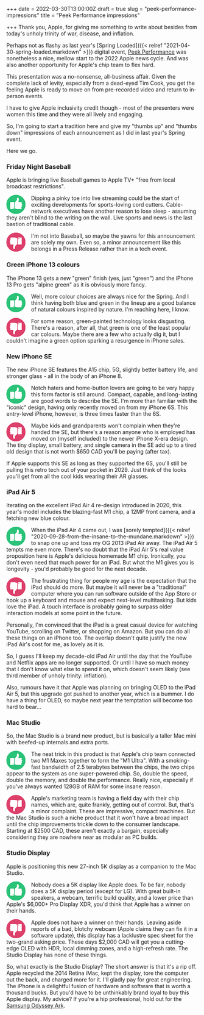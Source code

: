 +++
date = 2022-03-30T13:00:00Z
draft = true
slug = "peek-performance-impressions"
title = "Peek Performance impressions"

+++
Thank you, Apple, for giving me something to write about besides from today's unholy trinity of war, disease, and inflation.

Perhaps not as flashy as last year's [Spring Loaded]({{< relref "2021-04-30-spring-loaded.markdown" >}}) digital event, [Peek Performance](https://youtu.be/CUwg_JoNHpo) was nonetheless a nice, mellow start to the 2022 Apple news cycle. And was also another opportunity for Apple's chip team to flex hard.

This presentation was a no-nonsense, all-business affair. Given the complete lack of levity, especially from a dead-eyed Tim Cook, you get the feeling Apple is ready to move on from pre-recorded video and return to in-person events.

I have to give Apple inclusivity credit though - most of the presenters were women this time and they were all lively and engaging.

So, I'm going to start a tradition here and give my "thumbs up" and "thumbs down" impressions of each announcement as I did in last year's Spring event.

Here we go.

<!--more-->

### Friday Night Baseball

Apple is bringing live Baseball games to Apple TV+ "free from local broadcast restrictions".

<img src="/images/thumbs_up.png" align="left"> Dipping a pinky toe into live streaming could be the start of exciting developments for sports-loving cord cutters. Cable-network executives have another reason to lose sleep - assuming they aren't blind to the writing on the wall. Live sports and news is the last bastion of traditional cable.

<img src="/images/thumbs_down.png" align="left"> I'm not into Baseball, so maybe the yawns for this announcement are solely my own. Even so, a minor announcement like this belongs in a Press Release rather than in a tech event.

### Green iPhone 13 colours

The iPhone 13 gets a new "green" finish (yes, just "green") and the iPhone 13 Pro gets "alpine green" as it is obviously more fancy.

<img src="/images/thumbs_up.png" align="left"> Well, more colour choices are always nice for the Spring. And I think having both blue and green in the lineup are a good balance of natural colours inspired by nature. I'm reaching here, I know.

<img src="/images/thumbs_down.png" align="left"> For some reason, green-painted technology looks disgusting. There's a reason, after all, that green is one of the least popular car colours. Maybe there are a few who actually dig it, but I couldn't imagine a green option sparking a resurgence in iPhone sales.

### New iPhone SE

The new iPhone SE features the A15 chip, 5G, slightly better battery life, and stronger glass - all in the body of an iPhone 8.

<img src="/images/thumbs_up.png" align="left"> Notch haters and home-button lovers are going to be very happy this form factor is still around. Compact, capable, and long-lasting are good words to describe the SE. I'm more than familiar with the "iconic" design, having only recently moved on from my iPhone 6S. This entry-level iPhone, however, is three times faster than the 6S.

<img src="/images/thumbs_down.png" align="left"> Maybe kids and grandparents won't complain when they're handed the SE, but there's a reason anyone who is employed has moved on (myself included) to the newer iPhone X-era design. The tiny display, small battery, and single camera in the SE add up to a tired old design that is not worth $650 CAD you'll be paying (after tax).

If Apple supports this SE as long as they supported the 6S, you'll still be pulling this retro tech out of your pocket in 2029. Just think of the looks you'll get from all the cool kids wearing their AR glasses.

### iPad Air 5

Iterating on the excellent iPad Air 4 re-design introduced in 2020, this year's model includes the blazing-fast M1 chip, a 12MP front camera, and a fetching new blue colour.

<img src="/images/thumbs_up.png" align="left"> When the iPad Air 4 came out, I was [sorely tempted]({{< relref "2020-09-28-from-the-insane-to-the-mundane.markdown" >}}) to snap one up and toss my OG 2013 iPad Air away. The iPad Air 5 tempts me even more. There's no doubt that the iPad Air 5's real value proposition here is Apple's delicious homemade M1 chip. Ironically, you don't even need that much power for an iPad. But what the M1 gives you is longevity - you'd probably be good for the next decade.

<img src="/images/thumbs_down.png" align="left"> The frustrating thing for people my age is the expectation that the iPad should do more. But maybe it will never be a "traditional" computer where you can run software outside of the App Store or hook up a keyboard and mouse and expect next-level multitasking. But kids love the iPad. A touch interface is probably going to surpass older interaction models at some point in the future.

Personally, I'm convinced that the iPad is a great casual device for watching YouTube, scrolling on Twitter, or shopping on Amazon. But you can do all these things on an iPhone too. The overlap doesn't quite justify the new iPad Air's cost for me, as lovely as it is.

So, I guess I'll keep my decade-old iPad Air until the day that the YouTube and Netflix apps are no longer supported. Or until I have so much money that I don't know what else to spend it on, which doesn't seem likely (see third member of unholy trinity: inflation).

Also, rumours have it that Apple was planning on bringing OLED to the iPad Air 5, but this upgrade got pushed to another year, which is a bummer. I do have a thing for OLED, so maybe next year the temptation will become too hard to bear...

### Mac Studio

So, the Mac Studio is a brand new product, but is basically a taller Mac mini with beefed-up internals and extra ports.

<img src="/images/thumbs_up.png" align="left"> The neat trick in this product is that Apple's chip team connected two M1 Maxes together to form the "M1 Ultra". With a smoking-fast bandwidth of 2.5 terabytes between the chips, the two chips appear to the system as one super-powered chip. So, double the speed, double the memory, and double the performance. Really nice, especially if you've always wanted 128GB of RAM for some insane reason.

<img src="/images/thumbs_down.png" align="left"> Apple's marketing team is having a field day with their chip names, which are, quite frankly, getting out of control. But, that's a minor complaint. These are impressive, compact machines. But the Mac Studio is such a niche product that it won't have a broad impact until the chip improvements trickle down to the consumer landscape. Starting at $2500 CAD, these aren't exactly a bargain, especially considering they are nowhere near as modular as PC builds.

### Studio Display

Apple is positioning this new 27-inch 5K display as a companion to the Mac Studio.

<img src="/images/thumbs_up.png" align="left"> Nobody does a 5K display like Apple does. To be fair, nobody does a 5K display period (except for LG). With great built-in speakers, a webcam, terrific build quality, and a lower price than Apple's $6,000+ Pro Display XDR, you'd think that Apple has a winner on their hands.

<img src="/images/thumbs_down.png" align="left"> Apple does not have a winner on their hands. Leaving aside reports of a bad, blotchy webcam (Apple claims they can fix it in a software update), this display has a lacklustre spec sheet for the two-grand asking price. These days $2,000 CAD will get you a cutting-edge OLED with HDR, local dimming zones, and a high-refresh rate. The Studio Display has none of these things.

So, what exactly is the Studio Display? The short answer is that it's a rip off. Apple recycled the 2014 Retina iMac, kept the display, tore the computer out the back, and charged more for it. I'll gladly pay for great engineering. The iPhone is a delightful fusion of hardware and software that is worth a thousand bucks. But you'd have to be unthinkably brand loyal to buy this Apple display. My advice? If you're a hip professional, hold out for the [Samsung Odyssey Ark](https://www.theverge.com/2022/1/4/22867790/samsung-odyssey-arc-curved-gaming-monitor).